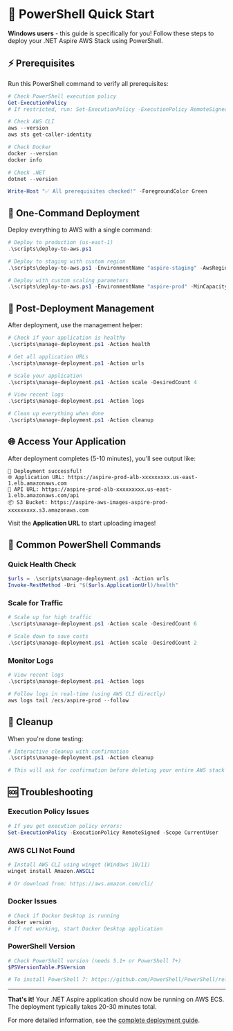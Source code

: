 # 🚀 PowerShell Quick Start

**Windows users** - this guide is specifically for you! Follow these steps to deploy your .NET Aspire AWS Stack using PowerShell.

## ⚡ Prerequisites

Run this PowerShell command to verify all prerequisites:

```powershell
# Check PowerShell execution policy
Get-ExecutionPolicy
# If restricted, run: Set-ExecutionPolicy -ExecutionPolicy RemoteSigned -Scope CurrentUser

# Check AWS CLI
aws --version
aws sts get-caller-identity

# Check Docker
docker --version
docker info

# Check .NET
dotnet --version

Write-Host "✅ All prerequisites checked!" -ForegroundColor Green
```

## 🎯 One-Command Deployment

Deploy everything to AWS with a single command:

```powershell
# Deploy to production (us-east-1)
.\scripts\deploy-to-aws.ps1

# Deploy to staging with custom region
.\scripts\deploy-to-aws.ps1 -EnvironmentName "aspire-staging" -AwsRegion "us-west-2"

# Deploy with custom scaling parameters
.\scripts\deploy-to-aws.ps1 -EnvironmentName "aspire-prod" -MinCapacity 1 -MaxCapacity 5
```

## 🔧 Post-Deployment Management

After deployment, use the management helper:

```powershell
# Check if your application is healthy
.\scripts\manage-deployment.ps1 -Action health

# Get all application URLs
.\scripts\manage-deployment.ps1 -Action urls

# Scale your application
.\scripts\manage-deployment.ps1 -Action scale -DesiredCount 4

# View recent logs
.\scripts\manage-deployment.ps1 -Action logs

# Clean up everything when done
.\scripts\manage-deployment.ps1 -Action cleanup
```

## 🌐 Access Your Application

After deployment completes (5-10 minutes), you'll see output like:

```text
🎉 Deployment successful!
🌐 Application URL: https://aspire-prod-alb-xxxxxxxxx.us-east-1.elb.amazonaws.com
🔗 API URL: https://aspire-prod-alb-xxxxxxxxx.us-east-1.elb.amazonaws.com/api
📦 S3 Bucket: https://aspire-aws-images-aspire-prod-xxxxxxxxx.s3.amazonaws.com
```

Visit the **Application URL** to start uploading images!

## 🎯 Common PowerShell Commands

### Quick Health Check

```powershell
$urls = .\scripts\manage-deployment.ps1 -Action urls
Invoke-RestMethod -Uri "$($urls.ApplicationUrl)/health"
```

### Scale for Traffic

```powershell
# Scale up for high traffic
.\scripts\manage-deployment.ps1 -Action scale -DesiredCount 6

# Scale down to save costs
.\scripts\manage-deployment.ps1 -Action scale -DesiredCount 2
```

### Monitor Logs

```powershell
# View recent logs
.\scripts\manage-deployment.ps1 -Action logs

# Follow logs in real-time (using AWS CLI directly)
aws logs tail /ecs/aspire-prod --follow
```

## 🧹 Cleanup

When you're done testing:

```powershell
# Interactive cleanup with confirmation
.\scripts\manage-deployment.ps1 -Action cleanup

# This will ask for confirmation before deleting your entire AWS stack
```

## 🆘 Troubleshooting

### Execution Policy Issues

```powershell
# If you get execution policy errors:
Set-ExecutionPolicy -ExecutionPolicy RemoteSigned -Scope CurrentUser
```

### AWS CLI Not Found

```powershell
# Install AWS CLI using winget (Windows 10/11)
winget install Amazon.AWSCLI

# Or download from: https://aws.amazon.com/cli/
```

### Docker Issues

```powershell
# Check if Docker Desktop is running
docker version
# If not working, start Docker Desktop application
```

### PowerShell Version

```powershell
# Check PowerShell version (needs 5.1+ or PowerShell 7+)
$PSVersionTable.PSVersion

# To install PowerShell 7: https://github.com/PowerShell/PowerShell/releases
```

---

**That's it!** Your .NET Aspire application should now be running on AWS ECS. The deployment typically takes 20-30 minutes total.

For more detailed information, see the [complete deployment guide](DEPLOYMENT-GUIDE.md).
